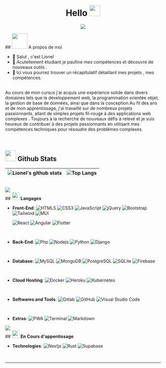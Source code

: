 <h1 align="center">  Hello <img src="https://media.giphy.com/media/hvRJCLFzcasrR4ia7z/giphy.gif" width="35"></h1>
<p align="center">

<img src="https://readme-typing-svg.herokuapp.com/?lines=Developpeur%20Full%20Stack;Working%20on%20new%20project&font=Pacifico&center=true&width=650&height=120&color=58a6ff&vCenter=true&size=45">
</p>
## <picture><img src = "https://github.com/7oSkaaa/7oSkaaa/blob/main/Images/about_me.gif?raw=true" width = 50px></picture> A propos de moi


- 👋 Salut , c'est Lionel 
- 🌱 Acutellement étudiant je paufine mes compétences et découvre de nouveaux outils  .
- 🎯 Ici vous pourrez trouver un récapitulatif  détaillant  mes projets , mes compétences. 
<p>
<br>
Au cours de mon cursus j'ai acquis une expérience solide dans divers domaines tels que le développement web, la programmation orientée objet, la gestion de base de données, ainsi que dans la conception.Au fil des ans et de mon apprentissage, j'ai travaillé sur de nombreux projets passionnants, allant de simples projets fil-rouge à des applications web complexes . Toujours à la recherche de nouveaux défis à relevé et je suis heureux de contribuer à des projets passionnants en utilisant mes compétences techniques pour résoudre des problèmes complexes.</p>
    
<br>


## <img src="https://media.giphy.com/media/iY8CRBdQXODJSCERIr/giphy.gif" width="35"><b> Github Stats </b> 
 


 ![Lionel's github stats](https://github-readme-stats.vercel.app/api?username=LionAB&locale=fr&count_private=true&show_icons=true&theme=transparent) |![Top Langs](https://github-readme-stats.vercel.app/api/top-langs/?username=LionAB&locale=fr&layout=compact&theme=transparent&langs_count=12)
| --- | --- |
<br>
<img src="https://user-images.githubusercontent.com/73097560/115834477-dbab4500-a447-11eb-908a-139a6edaec5c.gif"><br>
## <img src="https://media2.giphy.com/media/QssGEmpkyEOhBCb7e1/giphy.gif?cid=ecf05e47a0n3gi1bfqntqmob8g9aid1oyj2wr3ds3mg700bl&rid=giphy.gif" width ="25"><b> Langages</b>

<br>

<p align="center">

- **Front-End**:
   ![HTML5](https://img.shields.io/badge/HTML5%20-%23E34F26.svg?style=for-the-badge&logo=html5&logoColor=white) ![CSS3](https://img.shields.io/badge/CSS%20-%231572B6.svg?style=for-the-badge&logo=css3&logoColor=white) ![JavaScript](https://img.shields.io/badge/JavaScript%20-%23F7DF1E.svg?style=for-the-badge&logo=javascript&logoColor=black) ![jQuery](https://img.shields.io/badge/jQuery%20-%230769AD.svg?style=for-the-badge&logo=jquery&logoColor=white)
    ![Bootstrap](https://img.shields.io/badge/Bootstrap%20-%23563D7C.svg?style=for-the-badge&logo=bootstrap&logoColor=white) ![Tailwind](https://img.shields.io/badge/Tailwind%20-%2338B2AC.svg?style=for-the-badge&logo=tailwind-css&logoColor=white) ![MUI](https://img.shields.io/badge/MUI-%230081CB.svg?style=for-the-badge&logo=mui&logoColor=white)
    
    ![React](https://img.shields.io/badge/React%20-%2320232a.svg?style=for-the-badge&logo=react&logoColor=%2361DAFB) ![Angular](https://img.shields.io/badge/Angular%20-%23DD0031.svg?style=for-the-badge&logo=angular&logoColor=white)
     ![Flutter](https://img.shields.io/badge/Flutter%20-%2335495e.svg?style=for-the-badge&logo=flutter&logoColor=blue)
<br>

- **Back-End**:
    ![Php](https://img.shields.io/badge/PHP%20-%23777BB4.svg?style=for-the-badge&logo=php&logoColor=white) ![Nodejs](https://img.shields.io/badge/Nodejs%20-%2343853D.svg?style=for-the-badge&logo=node.js&logoColor=white) ![Python](https://img.shields.io/badge/Python%20-3776AB.svg?style=for-the-badge&logo=python&logoColor=white) ![Django](https://img.shields.io/badge/Django%20-092E20.svg?style=for-the-badge&logo=django&logoColor=white)
    
<br>   

- **Database**:
    ![MySQL](https://img.shields.io/badge/MySQL-%2300f.svg?style=for-the-badge&logo=mysql&logoColor=white) ![MongoDB](https://img.shields.io/badge/MongoDB-%234ea94b.svg?style=for-the-badge&logo=mongodb&logoColor=white) ![PostgreSQL](https://img.shields.io/badge/PostgreSQL-%23316192.svg?style=for-the-badge&logo=postgresql&logoColor=white) ![SQLite](https://img.shields.io/badge/SQLite-%2307405e.svg?style=for-the-badge&logo=sqlite&logoColor=white) ![Firebase](https://img.shields.io/badge/firebase-%23039BE5.svg?style=for-the-badge&logo=firebase)

<br>


- **Cloud Hosting**:
    ![Docker](https://img.shields.io/badge/docker-%230db7ed.svg?style=for-the-badge&logo=docker&logoColor=white) ![Heroku](https://img.shields.io/badge/heroku-%23430098.svg?style=for-the-badge&logo=heroku&logoColor=white) ![Kubernetes](https://img.shields.io/badge/kubernetes-%23326ce5.svg?style=for-the-badge&logo=kubernetes&logoColor=white)
    
<br>

- **Softwares and Tools**:
    ![Gitlab](https://img.shields.io/badge/gitlab-%23181717.svg?style=for-the-badge&logo=gitlab)  ![GitHub](https://img.shields.io/badge/github-%23121011.svg?style=for-the-badge&logo=github&logoColor=white) ![Visual Studio Code](https://img.shields.io/badge/Visual%20Studio%20Code-0078d7.svg?style=for-the-badge&logo=visual-studio-code&logoColor=white)
  

<br>

- **Extras**:
    ![PWA](https://img.shields.io/badge/PWA%20-5A0FC8.svg?style=for-the-badge&logo=pwa&logoColor=white) ![Terminal](https://img.shields.io/badge/Terminal-%23054020?style=for-the-badge&logo=gnu-bash&logoColor=white) ![Markdown](https://img.shields.io/badge/markdown-%23000000.svg?style=for-the-badge&logo=markdown&logoColor=white)   


</p>
<img src="https://user-images.githubusercontent.com/73097560/115834477-dbab4500-a447-11eb-908a-139a6edaec5c.gif"><br>
## <img src="https://media2.giphy.com/media/QssGEmpkyEOhBCb7e1/giphy.gif?cid=ecf05e47a0n3gi1bfqntqmob8g9aid1oyj2wr3ds3mg700bl&rid=giphy.gif" width ="25"><b> En Cours d'appentissage</b>

<p align="center">

- **Technologies**:
      ![Nextjs](https://img.shields.io/badge/Nextjs%20-000000.svg?style=for-the-badge&logo=next.js&logoColor=white) ![Rust](https://img.shields.io/badge/RUST%20-000000.svg?style=for-the-badge&logo=rust&logoColor=red) ![Supabase](https://img.shields.io/badge/Supabase%20-3ECF8E.svg?style=for-the-badge&logo=supabase&logoColor=white)
  
    

</p>
<br/>

------
